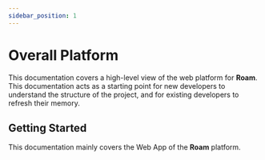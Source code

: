 ```yaml
---
sidebar_position: 1
---
```


# Overall Platform

This documentation covers a high-level view of the web platform for **Roam**. This documentation acts as a starting point for new developers to understand the structure of the project, and for existing developers to refresh their memory.

## Getting Started

This documentation mainly covers the Web App of the **Roam** platform.
